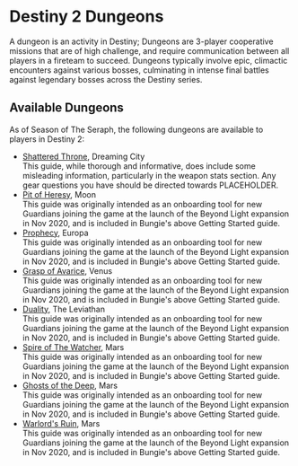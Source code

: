 # Destiny 2 Dungeons
A dungeon is an activity in Destiny; Dungeons are 3-player cooperative missions that are of high challenge, and require communication between all players in a fireteam to succeed. Dungeons typically involve epic, climactic encounters against various bosses, culminating in intense final battles against legendary bosses across the Destiny series.

## Available Dungeons
As of Season of The Seraph, the following dungeons are available to players in Destiny 2:

* [Shattered Throne](shattered-throne.md), Dreaming City<br />
This guide, while thorough and informative, does include some misleading information, particularly in the weapon stats section. Any gear questions you have should be directed towards PLACEHOLDER.
* [Pit of Heresy](pit-of-heresy.md), Moon<br />
This guide was originally intended as an onboarding tool for new Guardians joining the game at the launch of the Beyond Light expansion in Nov 2020, and is included in Bungie's above Getting Started guide.
* [Prophecy](prophecy.md), Europa<br />
This guide was originally intended as an onboarding tool for new Guardians joining the game at the launch of the Beyond Light expansion in Nov 2020, and is included in Bungie's above Getting Started guide.
* [Grasp of Avarice](grasp-of-avarice.md), Venus<br />
This guide was originally intended as an onboarding tool for new Guardians joining the game at the launch of the Beyond Light expansion in Nov 2020, and is included in Bungie's above Getting Started guide.
* [Duality](duality.md), The Leviathan<br />
This guide was originally intended as an onboarding tool for new Guardians joining the game at the launch of the Beyond Light expansion in Nov 2020, and is included in Bungie's above Getting Started guide.
* [Spire of The Watcher](spire-of-the-watcher.md), Mars<br />
This guide was originally intended as an onboarding tool for new Guardians joining the game at the launch of the Beyond Light expansion in Nov 2020, and is included in Bungie's above Getting Started guide.
* [Ghosts of the Deep](ghosts-of-the-deep.md), Mars<br />
This guide was originally intended as an onboarding tool for new Guardians joining the game at the launch of the Beyond Light expansion in Nov 2020, and is included in Bungie's above Getting Started guide.
* [Warlord's Ruin](warlords-ruin.md), Mars<br />
This guide was originally intended as an onboarding tool for new Guardians joining the game at the launch of the Beyond Light expansion in Nov 2020, and is included in Bungie's above Getting Started guide.